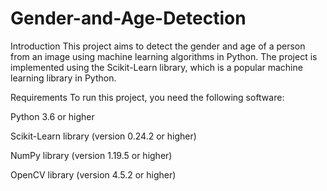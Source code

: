 # Gender-and-Age-Detection
Introduction
This project aims to detect the gender and age of a person from an image using machine learning algorithms in Python. The project is implemented using the Scikit-Learn library, which is a popular machine learning library in Python.

Requirements
To run this project, you need the following software:

Python 3.6 or higher

Scikit-Learn library (version 0.24.2 or higher)

NumPy library (version 1.19.5 or higher)

OpenCV library (version 4.5.2 or higher)
